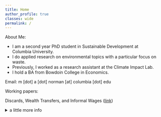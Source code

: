 ```yaml
---
title: Home
author_profile: true
classes: wide
permalink: /
---
```


About Me:
- I am a second year PhD student in Sustainable Development at Columbia University.
- I do applied research on environmental topics with a particular focus on waste.
- Previously, I worked as a research assistant at the Climate Impact Lab.
- I hold a BA from Bowdoin College in Economics.

Email: m [dot] a [dot] norman [at] columbia [dot] edu

Working papers:

Discards, Wealth Transfers, and Informal Wages ([link](../docs/bottlebills.pdf))
<details><summary>a little more info</summary>
<p>
This paper tests whether laws that encourage beverage container recycling through a deposit refund scheme improve birth outcomes in low income populations. A very simple economic model of recycling participation and labor supply suggests that recycling activity transfers wealth to low-wage earners. Between 1973 and 1990, ten states introduced deposit refund programs for beverage containers. This paper exploits idiosyncratic variation in the timing and location of policy implementation to measure and test for any reduction in the incidence of low birth weights associated with deposit refund programs. The results show deposit refund policy introductions are associated with a .3 percentage point reduction in the incidence of low birth weight on average among mothers with less than a high school education. I rely on the literature connecting wealth transfers and birth outcomes to argue this result extends a small empirical literature highlighting the progressive nature of beverage container deposit refund programs.
</p>
</details>








